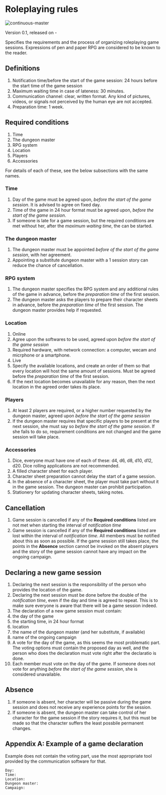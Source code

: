
# Roleplaying rules

![continuous-master](https://github.com/Major159/rpg_rules/workflows/continuous-master/badge.svg)

Version 0.1, released on -

Specifies the requirements and the process of organizing roleplaying game sessions. Expressions of pen and paper RPG are considered to be known to the reader.

## Definitions

1. Notification time/before the start of the game session: 24 hours before the start time of the game session
1. Maximum waiting time in case of lateness: 30 minutes.
1. Communication channel: clear, written format. Any kind of pictures, videos, or signals not perceived by the human eye are not accepted.
1. Preparation time: 1 week.

## Required conditions

1. Time  
1. The dungeon master
1. RPG system
1. Location
1. Players
1. Accessories

For details of each of these, see the below subsections with the same names.

### Time

1. Day of the game must be agreed upon, *before the start of the game session*. It is advised to agree on fixed day.
1. Time of the game in 24 hour format must be agreed upon, *before the start of the game session*. 
1. If someone is late for a game session, but the required conditions are met without her, after the *maximum waiting time*, the can be started.

### The dungeon master

1. The dungeon master must be appointed *before of the start of the game session*, with her agreement.
1. Appointing a substitute dungeon master with a 1 session story can reduce the chance of cancellation.

### RPG system

1. The dungeon master specifies the RPG system and any additional rules of the game in advance, before the *preparation time* of the first session.
1. The dungeon master asks the players to prepare their character sheets in advance, before the *preparation time* of the first session. The dungeon master provides help if requested.

### Location

1. Online
  1. Agree upon the softwares to be used, agreed upon *before the start of the game session*
  1. Required hardware, with network connection: a computer, wecam and micrphone or a smartphone.
1. Live
  1. Specify the available locations, and create an order of them so that every location will host the same amount of sessions. Must be agreed before the *preparation time* of the first session.
  1. If the next location becomes unavailable for any reason, then the next location in the agreed order takes its place.

### Players

1. At least 2 players are required, or a higher number requested by the dungeon master, agreed upon *before the start of the game session*
1. If the dungeon master requires that specific players to be present at the next session, she must say so *before  the start of the game session*. If she fails to do so, requirement conditions are not changed and the game session will take place.

### Accessories

1. Dice, everyone must have one of each of these: d4, d6, d8, d10, d12, d20. Dice rolling applications are not recommended.
1. A filled character sheet for each player.
  1. Character sheet preparation cannot delay the start of a game session.
  1. In the absence of a character sheet, the player must take part without it in the game session. The dungeon master can prohibit participation.
1. Stationery for updating character sheets, taking notes.

## Cancellation

1. Game session is cancelled if any of the **Required conditions** listed are not met when starting the interval of *notification time*
1. Game session is cancelled if any of the **Required conditions** listed are lost within the interval of *notification time*. All members must be notified about this as soon as possible. If the game session still takes place, the points in the **Absence** section cannot be invoked on the absent players and the story of the game session cannot have any impact on the ongoing campaign.

## Declaring a new game session

1. Declaring the next session is the responsibility of the person who provides the location of the game.
1. Declaring the next session must be done before the double of the *notification time*, even if the day and time is agreed to repeat. This is to make sure everyone is aware that there will be a game session indeed.
1. The declaration of a new game session must contain:
  1. the day of the game
  1. the starting time, in 24 hour format
  1. location
  1. the name of the dungeon master (and her substitute, if available)
  1. name of the ongoing campaign
  1. A vote for the day of the game, as this seems the most problematic part. The voting options must contain the proposed day as well, and the person who does the declaration must vote right after the declaratio is done.
1. Each member must vote on the day of the game. If someone does not vote for anything *before the start of the game session*, she is considered unavailable.

## Absence

1. If someone is absent, her character will be passive during the game session and does not receive any experience points for the session.
1. If someone is absent, the dungeon master can take control of her character for the game session if the story requires it, but this must be made so that the character suffers the least possbile permanent changes.

## Appendix A: Example of a game declaration

Example does not contain the voting part, use the most appropriate tool provided by the communication software for that.

    Day:
    Time:
    Location:
    Dungeon master:
    Campaign:
    


